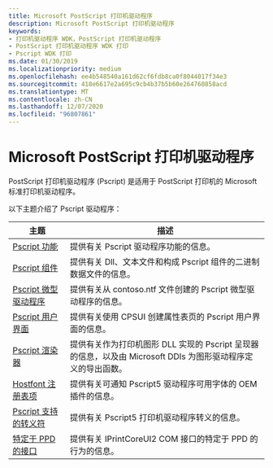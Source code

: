 ```yaml
---
title: Microsoft PostScript 打印机驱动程序
description: Microsoft PostScript 打印机驱动程序
keywords:
- 打印机驱动程序 WDK，PostScript 打印机驱动程序
- PostScript 打印机驱动程序 WDK 打印
- Pscript WDK 打印
ms.date: 01/30/2019
ms.localizationpriority: medium
ms.openlocfilehash: ee4b548540a161d62cf6fdb8ca0f8044017f34e3
ms.sourcegitcommit: 418e6617e2a695c9cb4b37b5b60e264760858acd
ms.translationtype: MT
ms.contentlocale: zh-CN
ms.lasthandoff: 12/07/2020
ms.locfileid: "96807861"
---
```

# <a name="microsoft-postscript-printer-driver"></a>Microsoft PostScript 打印机驱动程序

PostScript 打印机驱动程序 (Pscript) 是适用于 PostScript 打印机的 Microsoft 标准打印机驱动程序。

以下主题介绍了 Pscript 驱动程序：

| 主题 | 描述 |
| --- | --- |
| [Pscript 功能](pscript-capabilities.md) | 提供有关 Pscript 驱动程序功能的信息。 |
| [Pscript 组件](pscript-components.md) | 提供有关 Dll、文本文件和构成 Pscript 组件的二进制数据文件的信息。 |
| [Pscript 微型驱动程序](pscript-minidrivers.md)  | 提供有关从 contoso.ntf 文件创建的 Pscript 微型驱动程序的信息。 |
| [Pscript 用户界面](pscript-user-interface.md)  | 提供有关使用 CPSUI 创建属性表页的 Pscript 用户界面的信息。 |
| [Pscript 渲染器](pscript-renderer.md)  | 提供有关作为打印机图形 DLL 实现的 Pscript 呈现器的信息，以及由 Microsoft DDIs 为图形驱动程序定义的导出函数。 |
| [Hostfont 注册表项](hostfont-registry-entries.md)  | 提供有关可通知 Pscript5 驱动程序可用字体的 OEM 插件的信息。 |
| [Pscript 支持的转义符](pscript-supported-escapes.md)  | 提供有关 Pscript5 打印机驱动程序转义的信息。 |
| [特定于 PPD 的接口](ppd-specific-interface.md) | 提供有关 IPrintCoreUI2 COM 接口的特定于 PPD 的行为的信息。 |

